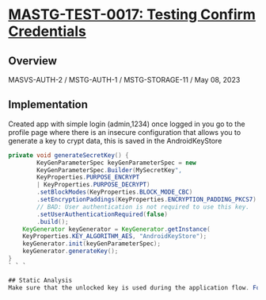 # [MASTG-TEST-0017: Testing Confirm Credentials](https://mas.owasp.org/MASTG/tests/android/MASVS-AUTH/MASTG-TEST-0017/)
## Overview
MASVS-AUTH-2 / MSTG-AUTH-1 / MSTG-STORAGE-11 / May 08, 2023

## Implementation
Created app with simple login (admin,1234) once logged in you go to the profile page where there is an insecure configuration that allows you to generate a key to crypt data, this is saved in the AndroidKeyStore
```java
private void generateSecretKey() {
		KeyGenParameterSpec keyGenParameterSpec = new 
		KeyGenParameterSpec.Builder(MySecretKey",
		KeyProperties.PURPOSE_ENCRYPT 
		| KeyProperties.PURPOSE_DECRYPT)	
		.setBlockModes(KeyProperties.BLOCK_MODE_CBC)
		.setEncryptionPaddings(KeyProperties.ENCRYPTION_PADDING_PKCS7)
		// BAD: User authentication is not required to use this key.
		.setUserAuthenticationRequired(false)
		.build();
	KeyGenerator keyGenerator = KeyGenerator.getInstance(
	KeyProperties.KEY_ALGORITHM_AES, "AndroidKeyStore");
	keyGenerator.init(keyGenParameterSpec);
	keyGenerator.generateKey();
}
` ` ` 

## Static Analysis
Make sure that the unlocked key is used during the application flow. For example, the key may be used to decrypt local storage or a message received from a remote endpoint. If the application simply checks whether the user has unlocked the key or not, the application may be vulnerable to a local authentication bypass.
